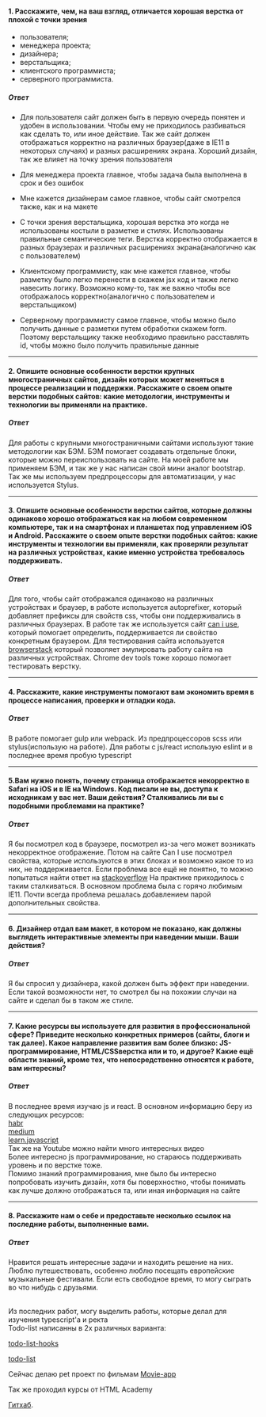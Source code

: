 #### 1. Расскажите, чем, на ваш взгляд, отличается хорошая верстка от плохой с точки зрения
- пользователя;
- менеджера проекта;
- дизайнера;
- верстальщика;
- клиентского программиста;
- серверного программиста.

##### Ответ


- Для пользователя сайт должен быть в первую очередь понятен и удобен в использовании. Чтобы ему не приходилось разбиваться как сделать то, или иное действие. Так же сайт должен отображаться корректно на различных браузер(даже в IE11 в некоторых случаях) и разных расширениях экрана. Хороший дизайн, так же влияет на точку зрения пользователя

- Для менеджера проекта главное, чтобы задача была выполнена в срок и без ошибок

- Мне кажется дизайнерам самое главное, чтобы сайт смотрелся также, как и на макете

- С точки зрения верстальщика, хорошая верстка это когда не использованы костыли в разметке и стилях. Использованы правильные семантические теги. Верстка корректно отображается в разных браузерах и различных расширениях экрана(аналогично как с пользователем)

- Клиентскому программисту, как мне кажется главное, чтобы разметку было легко перенести в скажем jsx код и также легко навесить логику. Возможно кому-то, так же важно чтобы все отображалось корректно(аналогично с пользователем и верстальщиком)

- Серверному программисту самое главное, чтобы можно было получить данные с разметки путем обработки скажем form. Поэтому верстальщику также необходимо правильно расставлять id, чтобы можно было получить правильные данные

* * *
#### 2. Опишите основные особенности верстки крупных многостраничных сайтов, дизайн которых может меняться в процессе реализации и поддержки. Расскажите о своем опыте верстки подобных сайтов: какие методологии, инструменты и технологии вы применяли на практике.

##### Ответ
Для работы с крупными многостраничными сайтами используют такие методологии как БЭМ. БЭМ помогает создавать отдельные блоки, которые можно переиспользовать на сайте. На моей работе мы применяем БЭМ, и так же у нас написан свой мини аналог bootstrap.
Так же мы используем предпроцессоры для автоматизации, у нас используется Stylus.

* * *
#### 3. Опишите основные особенности верстки сайтов, которые должны одинаково хорошо отображаться как на любом современном компьютере, так и на смартфонах и планшетах под управлением iOS и Android. Расскажите о своем опыте верстки подобных сайтов: какие инструменты и технологии вы применяли, как проверяли результат на различных устройствах, какие именно устройства требовалось поддерживать.

##### Ответ
Для того, чтобы сайт отображался одинаково на различных устройствах и браузер, в работе используется autoprefixer, который добавляет префиксы для свойств css, чтобы они поддерживались в различных браузерах. В работе так же используется сайт [can i use](https://caniuse.com/), который помогает определить, поддерживается ли свойство конкретным браузером. Для тестирования сайта используется [browserstack](https://www.browserstack.com/) который позволяет эмулировать работу сайта на различных устройствах.
Chrome dev tools тоже хорошо помогает тестировать верстку.

* * *
#### 4. Расскажите, какие инструменты помогают вам экономить время в процессе написания, проверки и отладки кода.

##### Ответ
В работе помогает gulp или webpack. Из предпроцессоров scss или stylus(использую на работе).
Для работы с js/react использую eslint и в последнее время пробую typescript
* * *
#### 5.Вам нужно понять, почему страница отображается некорректно в Safari на iOS и в IE на Windows. Код писали не вы, доступа к исходникам у вас нет. Ваши действия? Сталкивались ли вы с подобными проблемами на практике? 

##### Ответ
 Я бы посмотрел код в браузере, посмотрел из-за чего может возникать некорректное отображение. Потом на сайте Can I use посмотрел свойства, которые используются в этих блоках и возможно какое то из них, не поддерживается. Если проблема все ещё не понятно, то можно попытаться найти ответ на [stackoverflow](https://stackoverflow.com/)
 На практике приходилось с таким сталкиваться. В основном проблема была с горячо любимым IE11. Почти всегда проблема решалась добавлением парой дополнительных свойства.
* * *
#### 6. Дизайнер отдал вам макет, в котором не показано, как должны выглядеть интерактивные элементы при наведении мыши. Ваши действия?

##### Ответ
Я бы спросил у дизайнера, какой должен быть эффект при наведении. Если такой возможности нет, то смотрел бы на похожии случаи на сайте и сделал бы в таком же стиле.
* * *
#### 7. Какие ресурсы вы используете для развития в профессиональной сфере? Приведите несколько конкретных примеров (сайты, блоги и так далее). Какое направление развития вам более близко: JS-программирование, HTML/CSSверстка или и то, и другое? Какие ещё области знаний, кроме тех, что непосредственно относятся к работе, вам интересны?

##### Ответ
В последнее время изучаю js и react. В основном информацию беру из следующих ресурсов:
<br>
[habr](https://habr.com/ru/feed/)
<br>
[medium](https://medium.com/)
<br>
[learn.javascript](https://learn.javascript.ru/)
<br>
Так же на Youtube можно найти много интересных видео
<br>
Более интересно js программирование, но стараюсь поддерживать уровень и по верстке тоже.
<br>
Помимо знаний программирования, мне было бы интересно попробовать изучить дизайн, хотя бы поверхностно, чтобы понимать как лучше должно отображаться та, или иная информация на сайте

* * *
#### 8. Расскажите нам о себе и предоставьте несколько ссылок на последние работы, выполненные вами.
##### Ответ
Нравится решать интересные задачи и находить решение на них. Люблю путешествовать, особенно люблю посещать европейские музыкальные фестивали.
Если есть свободное время, то могу сыграть во что нибудь с друзьями.

<br>
Из последних работ, могу выделить работы, которые делал для изучения typescript'a и ректа
<br>
Todo-list написанны в 2х различных варианта:
<br>

[todo-list-hooks](https://github.com/L1nkss/todo-list-hooks)
<br>

[todo-list](https://github.com/L1nkss/todo-list)
<br>

Сейчас делаю pet проект по фильмам [Movie-app](https://github.com/L1nkss/Movie-app)
<br>

Так же проходил курсы от HTML Academy

[Гитхаб](https://github.com/L1nkss).
